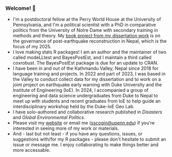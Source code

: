 ### Welcome! 👋

- I'm a postdoctoral fellow at the Perry World House at the University of Pennsylvania, and I'm a political scientist with a PhD in comparative politics from the University of Notre Dame with secondary training in methods and theory. My [book project from my dissertation work](https://shanascogin.com/dissertation/) is on the governance of post-earthquake reconstruction in Nepal, which is the focus of my 2025.
- I love making stats R packages! I am an author and the maintainer of two called modeLLtest and BayesPostEst, and I maintain a third called coxrobust. The BayesPostEst package is due for an update to CRAN.
- I have been in and out of the Kathmandu Valley, Nepal since 2018 for language training and projects. In 2022 and part of 2023, I was based in the Valley to conduct collect data for my dissertation and to work on a joint project on earthquake early warning with Duke University and the Institute of Engineering (IoE). In 2024, I accompanied a group of engineering and data science undergraduates from Duke to Nepal to meet up with students and recent graduates from IoE to help guide an interdisciplinary workshop held by the Duke-IoE Geo Lab.
- I have solo-authored and collaborative research published in *Disasters* and *Global Environmental Politics*.
- Please visit my [website](https://shanascogin.com/) or email me (sscogin@upenn.edu) if you're interested in seeing more of my work or materials.
- And - last but not least - if you have any questions, issues, or suggestions with/for my R packages - please don't hesitate to submit an issue or message me. I enjoy collaborating to make things better and more accessable. 


<!--
**ShanaScogin/ShanaScogin** is a ✨ _special_ ✨ repository because its `README.md` (this file) appears on your GitHub profile.

Here are some ideas to get you started:

- 🔭 I’m currently working on ...
- 🌱 I’m currently learning ...
- 👯 I’m looking to collaborate on ...
- 🤔 I’m looking for help with ...
- 💬 Ask me about ...
- 📫 How to reach me: ...
- 😄 Pronouns: ...
- ⚡ Fun fact: ...
-->

